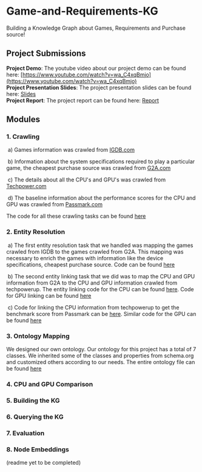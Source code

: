 # Game-and-Requirements-KG
Building a Knowledge Graph about Games, Requirements and Purchase source! 

## Project Submissions

**Project Demo**: The youtube video about our project demo can be found here: [https://www.youtube.com/watch?v=wa_C4xqBmjo](https://www.youtube.com/watch?v=wa_C4xqBmjo) <br>
**Project Presentation Slides**: The project presentation slides can be found here: [Slides](submissions/rselvam_rvohra_INF558_final_project_presentation.pdf) <br>
**Project Report**: The project report can be found here: [Report](submissions/rselvam_rvohra_INF558_final_project_report.pdf) <br>

## Modules

### 1. Crawling

​		a) Games information was crawled from [IGDB.com](https://www.igdb.com/discover)	

​		b) Information about the system specifications required to play a particular game, the cheapest purchase source was crawled from [G2A.com](https://www.g2a.com)

​		c) The details about all the CPU's and GPU's was crawled from [Techpower.com](https://www.techpowerup.com)

​		d) The baseline information about the performance scores for the CPU and GPU was crawled from [Passmark.com](https://www.passmark.com)

The code for all these crawling tasks can be found [here](https://github.com/ravikiran0606/Game-and-Requirements-KG/tree/master/1_crawling/crawlers)

### 2. Entity Resolution

​		a) The first entity resolution task that we handled was mapping the games crawled from IGDB to the games crawled from G2A. This mapping was necessary to enrich the games with information like the device specifications, cheapest purchase source. Code can be found [here](https://github.com/ravikiran0606/Game-and-Requirements-KG/blob/master/2_entity_resolution/ER_igdb_g2a_rijul.py)

​		b) The second entity linking task that we did was to map the CPU and GPU information from G2A to the CPU and GPU information crawled from techpowerup. The entity linking code for the CPU can be found [here](https://github.com/ravikiran0606/Game-and-Requirements-KG/blob/master/2_entity_resolution/ER_g2a_cpu_techpowerup_cpu_v1.py). Code for GPU linking can be found [here](https://github.com/ravikiran0606/Game-and-Requirements-KG/blob/master/2_entity_resolution/ER_g2a_games_gpus_and_techpowerup_gpus.py)

​		c) Code for linking the CPU information from techpowerup to get the benchmark score from Passmark can be [here](https://github.com/ravikiran0606/Game-and-Requirements-KG/blob/master/2_entity_resolution/ER_techpowerup_cpubenchmark.py). Similar code for the GPU can be found [here](https://github.com/ravikiran0606/Game-and-Requirements-KG/blob/master/2_entity_resolution/ER_benchmark_gpus_and_techpowerup_gpus.py)	

### 3. Ontology Mapping

We designed our own ontology. Our ontology for this project has a total of 7 classes. We inherited some of the classes and properties from schema.org and customized others according to our needs. The entire ontology file can be found [here](https://github.com/ravikiran0606/Game-and-Requirements-KG/blob/master/3_ontology_mapping/Game%20Requirements%20Ontology.pdf)

### 4. CPU and GPU Comparison

### 5. Building the KG

### 6. Querying the KG

### 7. Evaluation

### 8. Node Embeddings


(readme yet to be completed)


